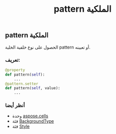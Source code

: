 ﻿---
title: pattern الملكية
second_title: Aspose.Cells for Python via .NET API المراجع
description:
type: docs
weight: 370
url: /ar/python-net/aspose.cells/style/pattern/
is_root: false
---
##  pattern الملكية

الحصول على نوع خلفية الخلية pattern أو تعيينه.
###  تعريف:
```python
@property
def pattern(self):
    ...
@pattern.setter
def pattern(self, value):
    ...
```

###  أنظر أيضا
* وحدة [aspose.cells](../../)
* فئة [BackgroundType](/cells/ar/python-net/aspose.cells/backgroundtype)
* فئة [Style](/cells/ar/python-net/aspose.cells/style)
